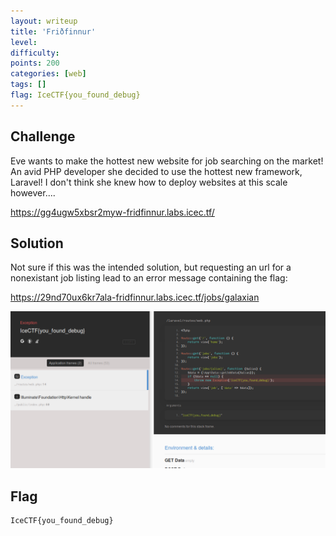 ```yaml
---
layout: writeup
title: 'Friðfinnur'
level:
difficulty:
points: 200
categories: [web]
tags: []
flag: IceCTF{you_found_debug}
---
```

## Challenge

Eve wants to make the hottest new website for job searching on the
market! An avid PHP developer she decided to use the hottest new
framework, Laravel! I don't think she knew how to deploy websites at
this scale however....

https://gg4ugw5xbsr2myw-fridfinnur.labs.icec.tf/

## Solution

Not sure if this was the intended solution, but requesting an url for a
nonexistant job listing lead to an error message containing the flag:

https://29nd70ux6kr7ala-fridfinnur.labs.icec.tf/jobs/galaxian

![](writeupfiles/errorpagewithflag.png)

## Flag

    IceCTF{you_found_debug}

